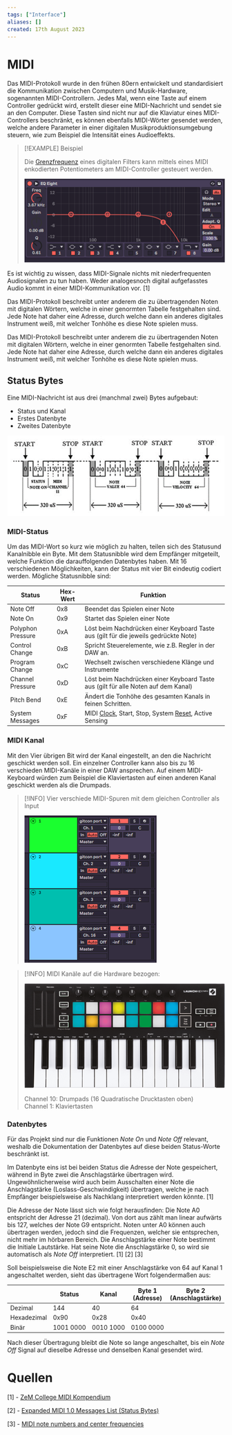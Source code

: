 ```yaml
---
tags: ["Interface"]
aliases: []
created: 17th August 2023
---
```


# MIDI

Das MIDI-Protokoll wurde in den frühen 80ern entwickelt und standardisiert die Kommunikation zwischen Computern und Musik-Hardware, sogenannten MIDI-Controllern. Jedes Mal, wenn eine Taste auf einem Controller gedrückt wird, erstellt dieser eine MIDI-Nachricht und sendet sie an den Computer. Diese Tasten sind nicht nur auf die Klaviatur eines MIDI-Controllers beschränkt, es können ebenfalls MIDI-Wörter gesendet werden, welche andere Parameter in einer digitalen Musikproduktionsumgebung steuern, wie zum Beispiel die Intensität eines Audioeffekts.

> [!EXAMPLE] Beispiel
> 
> Die [Grenzfrequenz](../Hardwareentwicklung/Grenzfrequenz.md) eines digitalen Filters kann mittels eines MIDI enkodierten Potentiometers am MIDI-Controller gesteuert werden.
> 
> ![750](assets/MIDI-DigiFilter.png)

Es ist wichtig zu wissen, dass MIDI-Signale nichts mit niederfrequenten Audiosignalen zu tun haben. Weder analogesnoch digital aufgefasstes Audio kommt in einer MIDI-Kommunikation vor. [1]

Das MIDI-Protokoll beschreibt unter anderem die zu übertragenden Noten mit digitalen Wörtern, welche in einer genormten Tabelle festgehalten sind. Jede Note hat daher eine Adresse, durch welche dann ein anderes digitales Instrument weiß, mit welcher Tonhöhe es diese Note spielen muss.

Das MIDI-Protokoll beschreibt unter anderem die zu übertragenden Noten mit digitalen Wörtern, welche in einer genormten Tabelle festgehalten sind. Jede Note hat daher eine Adresse, durch welche dann ein anderes digitales Instrument weiß, mit welcher Tonhöhe es diese Note spielen muss.

## Status Bytes

Eine MIDI-Nachricht ist aus drei (manchmal zwei) Bytes aufgebaut:
- Status und Kanal
- Erstes Datenbyte
- Zweites Datenbyte

![](assets/MIDIBytes.png)

### MIDI-Status

Um das MIDI-Wort so kurz wie möglich zu halten, teilen sich des Statusund Kanalnibble ein Byte. Mit dem Statusnibble wird dem Empfänger mitgeteilt, welche Funktion die darauffolgenden Datenbytes haben. Mit 16 verschiedenen Möglichkeiten, kann der Status mit vier Bit eindeutig codiert werden. Mögliche Statusnibble sind:

| Status            | Hex-Wert | Funktion                                                                                                  |
| ----------------- | -------- | --------------------------------------------------------------------------------------------------------- |
| Note Off          | 0x8      | Beendet das Spielen einer Note                                                                            |
| Note On           | 0x9      | Startet das Spielen einer Note                                                                            |
| Polyphon Pressure | 0xA      | Löst beim Nachdrücken einer Keyboard Taste aus (gilt für die jeweils gedrückte Note)                      |
| Control Change    | 0xB      | Spricht Steuerelemente, wie z.B. Regler in der DAW an.                                                    |
| Program Change    | 0xC      | Wechselt zwischen verschiedene Klänge und Instrumente                                                     |
| Channel Pressure  | 0xD      | Löst beim Nachdrücken einer Keyboard Taste aus (gilt für alle Noten auf dem Kanal)                        |
| Pitch Bend        | 0xE      | Ändert die Tonhöhe des gesamten Kanals in feinen Schritten.                                               |
| System Messages   | 0xF      | MIDI [Clock](../Hardwareentwicklung/Oszillatoren/Clock%20Generierung.md), Start, Stop, System [Reset](../Hardwareentwicklung/Reset%20Generierung.md), Active Sensing |

### MIDI Kanal

Mit den Vier übrigen Bit wird der Kanal eingestellt, an den die Nachricht geschickt werden soll. Ein einzelner Controller kann also bis zu 16 verschieden MIDI-Kanäle in einer DAW ansprechen. Auf einem MIDI-Keyboard würden zum Beispiel die Klaviertasten auf einen anderen Kanal geschickt werden als die Drumpads.

>[!INFO] Vier verschiede MIDI-Spuren mit dem gleichen Controller als Input
>
>![](assets/MIDI-SW-Channel.png)

> [!INFO] MIDI Kanäle auf die Hardware bezogen:
> 
> ![](assets/MIDI_Controller.png)
> 
> Channel 10: Drumpads (16 Quadratische Drucktasten oben)  
> Channel 1: Klaviertasten

### Datenbytes

Für das Projekt sind nur die Funktionen _Note On_ und _Note Off_ relevant, weshalb die Dokumentation der Datenbytes auf diese beiden Status-Worte beschränkt ist.

Im Datenbyte eins ist bei beiden Status die Adresse der Note gespeichert, während in Byte zwei die Anschlagstärke übertragen wird. Ungewöhnlicherweise wird auch beim Ausschalten einer Note die Anschlagstärke (Loslass-Geschwindigkeit) übertragen, welche je nach Empfänger beispielsweise als Nachklang interpretiert werden könnte. [1]

Die Adresse der Note lässt sich wie folgt herausfinden: Die Note A0 entspricht der Adresse 21 (dezimal). Von dort aus zählt man linear aufwärts bis 127, welches der Note G9 entspricht. Noten unter A0 können auch übertragen werden, jedoch sind die Frequenzen, welcher sie entsprechen, nicht mehr im hörbaren Bereich. Die Anschlagstärke einer Note bestimmt die Initiale Lautstärke. Hat seine Note die Anschlagstärke 0, so wird sie automatisch als _Note Off_ interpretiert. [1] [2] [3] 

Soll beispielsweise die Note E2 mit einer Anschlagstärke von 64 auf Kanal 1 angeschaltet werden, sieht das übertragene Wort folgendermaßen aus:


|             | Status    | Kanal     | Byte 1<br>(Adresse) | Byte 2<br>(Anschlagstärke) |
| ----------- | --------- | --------- | ------------------- | -------------------------- |
| Dezimal     | 144       | 40        | 64                  |                            |
| Hexadezimal | 0x90      | 0x28      | 0x40                |                            |
| Binär       | 1001 0000 | 0010 1000 | 0100 0000           |                            |

Nach dieser Übertragung bleibt die Note so lange angeschaltet, bis ein _Note Off_ Signal auf dieselbe Adresse und denselben Kanal gesendet wird.

# Quellen

[1] - [ZeM College MIDI Kompendium](https://www.zem-college.de/indexf.html)

[2] - [Expanded MIDI 1.0 Messages List (Status Bytes)](https://www.midi.org/specifications-old/item/table-2-expanded-messages-list-status-bytes)

[3] - [MIDI note numbers and center frequencies](https://www.inspiredacoustics.com/en/MIDI_note_numbers_and_center_frequencies)